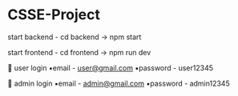 # CSSE-Project
start backend -
cd backend -> npm start

start frontend -
cd frontend -> npm run dev

🔹 user login
▪️email - user@gmail.com
▪️password - user12345

🔹 admin login
▪️email - admin@gmail.com
▪️password - admin12345